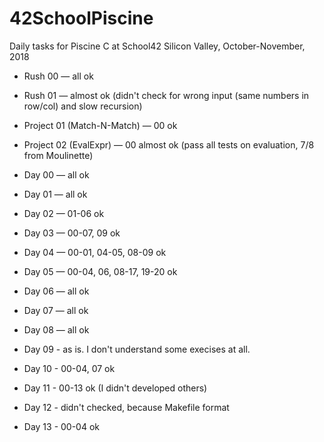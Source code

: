 # 42SchoolPiscine
Daily tasks for Piscine C at School42 Silicon Valley, October-November, 2018

* Rush 00 — all ok
* Rush 01 — almost ok (didn't check for wrong input (same numbers in row/col) and slow recursion)

* Project 01 (Match-N-Match) — 00 ok
* Project 02 (EvalExpr) — 00 almost ok (pass all tests on evaluation, 7/8 from Moulinette) 

* Day 00 — all ok
* Day 01 — all ok
* Day 02 — 01-06 ok
* Day 03 — 00-07, 09 ok
* Day 04 — 00-01, 04-05, 08-09 ok
* Day 05 — 00-04, 06, 08-17, 19-20 ok
* Day 06 — all ok
* Day 07 — all ok
* Day 08 — all ok
* Day 09 - as is. I don't understand some execises at all.
* Day 10 - 00-04, 07 ok
* Day 11 - 00-13 ok (I didn't developed others)
* Day 12 - didn't checked, because Makefile format
* Day 13 - 00-04 ok
